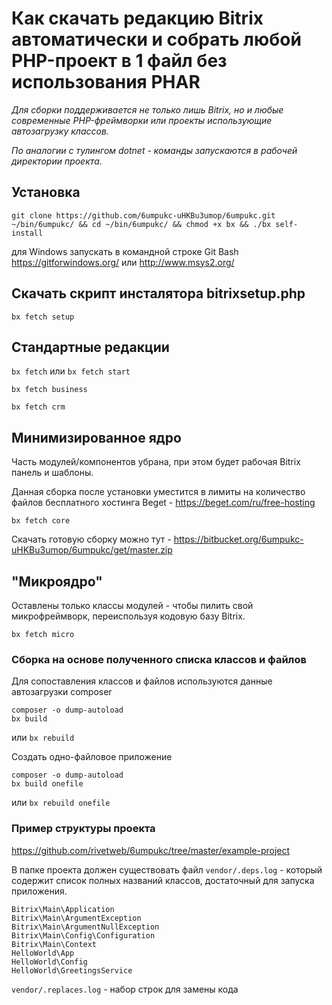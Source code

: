 
# Как скачать редакцию Bitrix автоматически и собрать любой PHP-проект в 1 файл без использования PHAR

*Для сборки поддерживается не только лишь Bitrix, но и любые современные PHP-фреймворки или проекты использующие автозагрузку классов.*

*По аналогии с тулингом dotnet - команды запускаются в рабочей директории проекта.*

## Установка

`git clone https://github.com/6umpukc-uHKBu3umop/6umpukc.git ~/bin/6umpukc/ && cd ~/bin/6umpukc/ && chmod +x bx && ./bx self-install`

для Windows запускать в командной строке Git Bash https://gitforwindows.org/ или http://www.msys2.org/

## Скачать скрипт инсталятора bitrixsetup.php

`bx fetch setup`

## Стандартные редакции

`bx fetch` или `bx fetch start`

`bx fetch business`

`bx fetch crm`

## Минимизированное ядро

Часть модулей/компонентов убрана, при этом будет рабочая Bitrix панель и шаблоны.

Данная сборка после установки уместится в лимиты на количество файлов бесплатного хостинга Beget - https://beget.com/ru/free-hosting

`bx fetch core`

Скачать готовую сборку можно тут - https://bitbucket.org/6umpukc-uHKBu3umop/6umpukc/get/master.zip

## "Микроядро"

Оставлены только классы модулей - чтобы пилить свой микрофреймворк, переиспользуя кодовую базу Bitrix.

`bx fetch micro`

### Cборка на основе полученного списка классов и файлов

Для сопоставления классов и файлов используются данные автозагрузки composer

```
composer -o dump-autoload
bx build
```
или `bx rebuild`

Создать одно-файловое приложение
```
composer -o dump-autoload
bx build onefile
```
или `bx rebuild onefile`

### Пример структуры проекта

https://github.com/rivetweb/6umpukc/tree/master/example-project

В папке проекта должен существовать файл `vendor/.deps.log` - который содержит список полных названий классов, достаточный для запуска приложения.

```
Bitrix\Main\Application
Bitrix\Main\ArgumentException
Bitrix\Main\ArgumentNullException
Bitrix\Main\Config\Configuration
Bitrix\Main\Context
HelloWorld\App
HelloWorld\Config
HelloWorld\GreetingsService
```

`vendor/.replaces.log` - набор строк для замены кода
